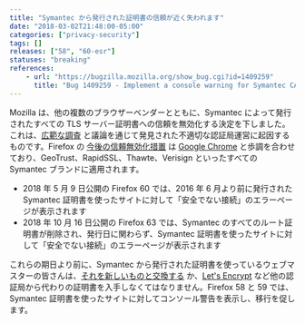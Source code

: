 ```yaml
---
title: "Symantec から発行された証明書の信頼が近く失われます"
date: "2018-03-02T21:48:00-05:00"
categories: ["privacy-security"]
tags: []
releases: ["58", "60-esr"]
statuses: "breaking"
references:
    - url: "https://bugzilla.mozilla.org/show_bug.cgi?id=1409259"
      title: "Bug 1409259 - Implement a console warning for Symantec CAs affected by the distrust plan"
---
```

Mozilla は、他の複数のブラウザーベンダーとともに、Symantec によって発行されたすべての TLS サーバー証明書への信頼を無効化する決定を下しました。これは、[広範な調査](https://wiki.mozilla.org/CA:Symantec_Issues) と議論を通じて発見された不適切な認証局運営に起因するものです。Firefox の [今後の信頼無効化措置](https://wiki.mozilla.org/CA/Upcoming_Distrust_Actions) は [Google Chrome](https://developers-jp.googleblog.com/2017/09/chromes-plan-to-distrust-symantec.html) と歩調を合わせており、GeoTrust、RapidSSL、Thawte、Verisign といったすべての Symantec ブランドに適用されます。

* 2018 年 5 月 9 日公開の Firefox 60 では、2016 年 6 月より前に発行された Symantec 証明書を使ったサイトに対して「安全でない接続」のエラーページが表示されます
* 2018 年 10 月 16 日公開の Firefox 63 では、Symantec のすべてのルート証明書が削除され、発行日に関わらず、Symantec 証明書を使ったサイトに対して「安全でない接続」のエラーページが表示されます

これらの期日より前に、Symantec から発行された証明書を使っているウェブマスターの皆さんは、[それを新しいものと交換する](https://www.symantec.com/connect/ja/blogs/symantec-ssltls) か、[Let's Encrypt](https://letsencrypt.org/) など他の認証局から代わりの証明書を入手しなくてはなりません。Firefox 58 と 59 では、Symantec 証明書を使ったサイトに対してコンソール警告を表示し、移行を促します。
